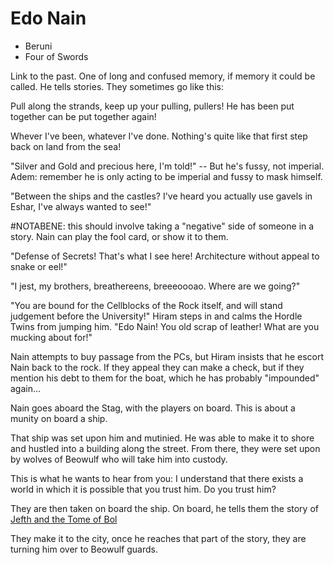 # Edo Nain
 + Beruni
 + Four of Swords

Link to the past. One of long and confused memory, if memory it could be called. He tells stories. They sometimes go like this:

Pull along the strands, keep up your pulling, pullers! He has been put together can be put together again!

Whever I've been, whatever I've done. Nothing's quite like that first step back on land from the sea!

"Silver and Gold and precious here, I'm told!" -- But he's fussy, not imperial. Adem: remember he is only acting to be imperial and fussy to mask himself.

"Between the ships and the castles? I've heard you actually use gavels in Eshar, I've always wanted to see!"

#NOTABENE: this should involve taking a "negative" side of someone in a story. Nain can play the fool card, or show it to them. 

"Defense of Secrets! That's what I see here! Architecture without appeal to snake or eel!"

"I jest, my brothers, breathereens, breeeoooao. Where are we going?"

"You are bound for the Cellblocks of the Rock itself, and will stand judgement before the University!" Hiram steps in and calms the Hordle Twins from jumping him. "Edo Nain! You old scrap of leather! What are you mucking about for!"

Nain attempts to buy passage from the PCs, but Hiram insists that he escort Nain back to the rock. If they appeal they can make a check, but if they mention his debt to them for the boat, which he has probably "impounded" again... 

Nain goes aboard the Stag, with the players on board. This is about a munity on board a ship.

That ship was set upon him and mutinied. He was able to make it to shore and hustled into a building along the street. From there, they were set upon by wolves of Beowulf who will take him into custody.

This is what he wants to hear from you: I understand that there exists a world in which it is possible that you trust him. Do you trust him?

They are then taken on board the ship. On board, he tells them the story of [Jefth and the Tome of Bol](/p/boaz.md)

They make it to the city, once he reaches that part of the story, they are turning him over to Beowulf guards.

